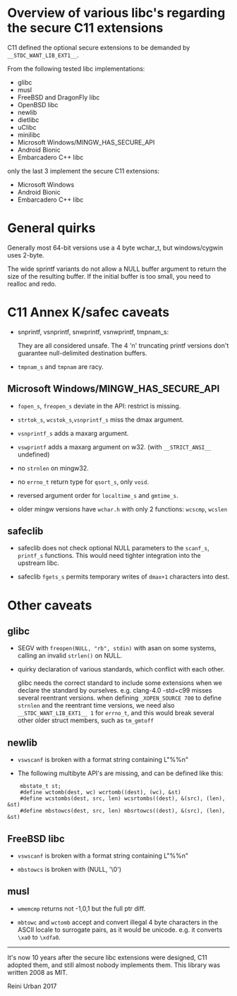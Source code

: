 # Overview of various libc's regarding the secure C11 extensions

C11 defined the optional secure extensions to be demanded by 
`__STDC_WANT_LIB_EXT1__`.

From the following tested libc implementations:

* glibc
* musl
* FreeBSD and DragonFly libc
* OpenBSD libc
* newlib
* dietlibc
* uClibc
* minilibc
* Microsoft Windows/MINGW\_HAS\_SECURE_API
* Android Bionic
* Embarcadero C++ libc

only the last 3 implement the secure C11 extensions:

* Microsoft Windows
* Android Bionic
* Embarcadero C++ libc

# General quirks

Generally most 64-bit versions use a 4 byte wchar_t, but windows/cygwin
uses 2-byte.

The wide sprintf variants do not allow a NULL buffer argument to
return the size of the resulting buffer. If the initial buffer is too
small, you need to realloc and redo.

# C11 Annex K/safec caveats

* snprintf, vsnprintf, snwprintf, vsnwprintf, tmpnam_s:

  They are all considered unsafe. The 4 'n' truncating printf versions
  don't guarantee null-delimited destination buffers.

* `tmpnam_s` and `tmpnam` are racy.

## Microsoft Windows/MINGW_HAS_SECURE_API

* `fopen_s`, `freopen_s` deviate in the API: restrict is missing.

* `strtok_s`, `wcstok_s`,`vsnprintf_s` miss the dmax argument.

* `vsnprintf_s` adds a maxarg argument.

* `vswprintf` adds a maxarg argument on w32. (with `__STRICT_ANSI__`
  undefined)

* no `strnlen` on mingw32.

* no `errno_t` return type for `qsort_s`, only `void`.

* reversed argument order for `localtime_s` and `gmtime_s`.

* older mingw versions have `wchar.h` with only 2 functions:
  `wcscmp`, `wcslen`

## safeclib

* safeclib does not check optional NULL parameters to the `scanf_s`,
  `printf_s` functions. This would need tighter integration into the
  upstream libc.

* safeclib `fgets_s` permits temporary writes of `dmax+1` characters
  into dest.

# Other caveats

## glibc

* SEGV with `freopen(NULL, "rb", stdin)` with asan on some systems,
  calling an invalid `strlen()` on NULL.
  
* quirky declaration of various standards, which conflict with each other.
  
  glibc needs the correct standard to include some extensions
  when we declare the standard by ourselves.
  e.g. clang-4.0 -std=c99 misses several reentrant versions.
  when defining `_XOPEN_SOURCE 700` to define `strnlen` and the reentrant
  time versions, we need also `__STDC_WANT_LIB_EXT1__ 1` for `errno_t`,
  and this would break several other older struct members, such as `tm_gmtoff`

## newlib

* `vswscanf` is broken with a format string containing L"%%n"

* The following multibyte API's are missing, and can be defined like
  this:

```
    mbstate_t st;
    #define wctomb(dest, wc) wcrtomb((dest), (wc), &st)
    #define wcstombs(dest, src, len) wcsrtombs((dest), &(src), (len), &st)
    #define mbstowcs(dest, src, len) mbsrtowcs((dest), &(src), (len), &st)
```

## FreeBSD libc

* `vswscanf` is broken with a format string containing L"%%n"

* `mbstowcs` is broken with (NULL, '\0')

## musl

* `wmemcmp` returns not -1,0,1 but the full ptr diff.

* `mbtowc` and `wctomb` accept and convert illegal 4 byte characters
  in the ASCII locale to surrogate pairs, as it would be unicode.
  e.g. it converts `\xa0` to `\xdfa0`.

----

It's now 10 years after the secure libc extensions were designed, C11
adopted them, and still almost nobody implements them.  This library
was written 2008 as MIT.

Reini Urban 2017

